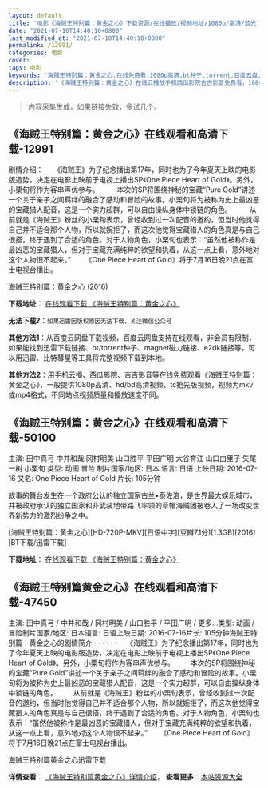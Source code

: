 ```yaml
---
layout: default
title: '电影《海贼王特别篇：黄金之心》下载资源/在线播放/视频地址/1080p/高清/蓝光'
date: "2021-07-10T14:40:10+0800"
last_modified_at: "2021-07-10T14:40:10+0800"
permalink: /12991/
categories: 电影
cover:
tags: 电影
keywords: '海贼王特别篇：黄金之心,在线免费看,1080p高清,bt种子,torrent,百度云盘,magnet,磁力链,迅雷下载资源'
description: '《海贼王特别篇：黄金之心》在线云播放手机西瓜影院吉吉影音免费看，1080p高清bd/hd未删减完整版和tc抢先枪版，mkv/mp4格式，附带bt/torrent种子、magnet/磁力链、百度云盘、网盘资源迅雷下载链接'
---
```


>内容采集生成，如果链接失效，多试几个。


## 《海贼王特别篇：黄金之心》在线观看和高清下载-12991

剧情介绍：　　《海贼王》为了纪念播出第17年，同时也为了今年夏天上映的电影版造势，决定在电影上映前于电视上播出SP《One Piece Heart of Gold》。另外，小栗旬将作为客串声优参与。  　　本次的SP将围绕神秘的宝藏“Pure Gold”讲述一个关于亲子之间羁绊的融合了感动和冒险的故事。小栗旬将为被称为史上最凶恶的宝藏猎人配音，这是一个实力超群，可以自由操纵身体中锁链的角色。  　　从前就是《海贼王》粉丝的小栗旬表示，曾经收到过一次配音的邀约，但当时他觉得自己并不适合那个人物，所以就婉拒了，而这次他觉得宝藏猎人的角色真是与自己很搭，终于遇到了合适的角色。对于人物角色，小栗旬也表示：“虽然他被称作是最凶恶的宝藏猎人，但对于宝藏充满纯粹的欲望和执着，从这一点上看，意外地对这个人物恨不起来。”    　　《One Piece Heart of Gold》将于7月16日晚21点在富士电视台播出。


海贼王特别篇：黄金之心 (2016)

**下载地址**： [在线观看下载 《海贼王特别篇：黄金之心》](https://www.btbtdy.me/btdy/dy6237.html) 


**无法下载?**：`如果迅雷因版权原因无法下载，关注微信公众号 `

**其他方法1**：从百度云网盘下载视频，百度云网盘支持在线观看，非会员有限制，如果能找到迅雷下载链接、bt/torrent种子、magnet磁力链接、e2dk链接等，可以用迅雷、比特彗星等工具将完整视频下载到本地。

**其他方法2**：用手机云播、西瓜影院、吉吉影音等在线免费观看《海贼王特别篇：黄金之心》，一般提供1080p高清、hd/bd高清视频、tc抢先版视频，视频为mkv或mp4格式，不同站点视频质量和播放速度不同。


## 《海贼王特别篇：黄金之心》在线观看和高清下载-50100

主演: 田中真弓 中井和哉 冈村明美 山口胜平 平田广明 大谷育江 山口由里子 矢尾一树 小栗旬 类型: 动画 冒险 制片国家/地区: 日本 语言: 日语 上映日期: 2016-07-16 又名: One Piece Heart of Gold 片长: 105分钟

故事的舞台发生在一个政府公认的独立国家古兰•泰佐洛，是世界最大娱乐城市，并被政府承认的独立国家和非武装地带路飞率领的草帽海贼团被卷入了一场改变世界新势力的激烈纷争之中。


[海贼王特别篇：黄金之心][HD-720P-MKV][日语中字][豆瓣7.1分][1.3GB][2016][BT下载/迅雷下载]

**下载地址**： [在线观看下载 《海贼王特别篇：黄金之心》](https://www.btdx8.com/torrent/one_piece_heart_of_gold_2016.html) 


## 《海贼王特别篇黄金之心》在线观看和高清下载-47450

主演: 田中真弓 / 中井和哉 / 冈村明美 / 山口胜平 / 平田广明 / 更多...类型: 动画 / 冒险制片国家/地区: 日本语言: 日语上映日期: 2016-07-16片长: 105分钟海贼王特别篇：黄金之心的剧情简介  ·  ·  ·  ·  ·  ·　　《海贼王》为了纪念播出第17年，同时也为了今年夏天上映的电影版造势，决定在电影上映前于电视上播出SP《One Piece Heart of Gold》。另外，小栗旬将作为客串声优参与。 　　本次的SP将围绕神秘的宝藏“Pure Gold”讲述一个关于亲子之间羁绊的融合了感动和冒险的故事。小栗旬将为被称为史上最凶恶的宝藏猎人配音，这是一个实力超群，可以自由操纵身体中锁链的角色。 　　从前就是《海贼王》粉丝的小栗旬表示，曾经收到过一次配音的邀约，但当时他觉得自己并不适合那个人物，所以就婉拒了，而这次他觉得宝藏猎人的角色真是与自己很搭，终于遇到了合适的角色。对于人物角色，小栗旬也表示：“虽然他被称作是最凶恶的宝藏猎人，但对于宝藏充满纯粹的欲望和执着，从这一点上看，意外地对这个人物恨不起来。” 　　《One Piece Heart of Gold》将于7月16日晚21点在富士电视台播出。


海贼王特别篇黄金之心迅雷下载

**详情查看**： [《海贼王特别篇黄金之心》详情介绍](/movie/47450/)， **查看更多**：[本站资源大全](/movie/t/all/)

